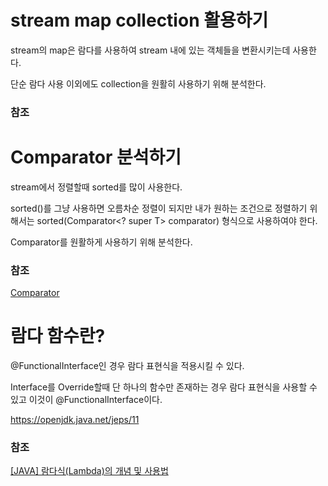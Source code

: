 #   stream map collection 활용하기

stream의 map은 람다를 사용하여 stream 내에 있는 객체들을 변환시키는데 사용한다.

단순 람다 사용 이외에도 collection을 원활히 사용하기 위해 분석한다.


### 참조

#   Comparator 분석하기

stream에서 정렬할때 sorted를 많이 사용한다.

sorted()를 그냥 사용하면 오름차순 정렬이 되지만 내가 원하는 조건으로 정렬하기 위해서는 sorted​(Comparator<? super T> comparator) 형식으로 사용하여야 한다.

Comparator를 원활하게 사용하기 위해 분석한다.
### 참조

[Comparator](https://docs.oracle.com/en/java/javase/11/docs/api/java.base/java/util/Comparator.html)

#   람다 함수란?

@FunctionalInterface인 경우 람다 표현식을 적용시킬 수 있다.

Interface를 Override할때 단 하나의 함수만 존재하는 경우 람다 표현식을 사용할 수 있고 이것이 @FunctionalInterface이다.

https://openjdk.java.net/jeps/11
### 참조
[[JAVA] 람다식(Lambda)의 개념 및 사용법](https://khj93.tistory.com/entry/JAVA-%EB%9E%8C%EB%8B%A4%EC%8B%9DRambda%EB%9E%80-%EB%AC%B4%EC%97%87%EC%9D%B4%EA%B3%A0-%EC%82%AC%EC%9A%A9%EB%B2%95)